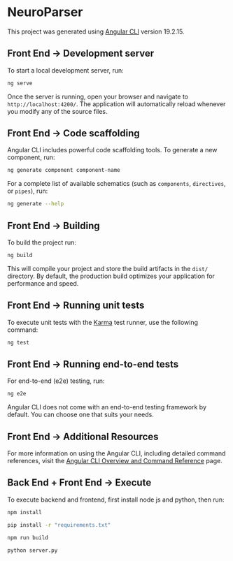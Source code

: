 # NeuroParser

This project was generated using [Angular CLI](https://github.com/angular/angular-cli) version 19.2.15.

## Front End -> Development server

To start a local development server, run:

```bash
ng serve
```

Once the server is running, open your browser and navigate to `http://localhost:4200/`. The application will automatically reload whenever you modify any of the source files.

## Front End -> Code scaffolding

Angular CLI includes powerful code scaffolding tools. To generate a new component, run:

```bash
ng generate component component-name
```

For a complete list of available schematics (such as `components`, `directives`, or `pipes`), run:

```bash
ng generate --help
```

## Front End -> Building

To build the project run:

```bash
ng build
```

This will compile your project and store the build artifacts in the `dist/` directory. By default, the production build optimizes your application for performance and speed.

## Front End -> Running unit tests

To execute unit tests with the [Karma](https://karma-runner.github.io) test runner, use the following command:

```bash
ng test
```

## Front End -> Running end-to-end tests

For end-to-end (e2e) testing, run:

```bash
ng e2e
```

Angular CLI does not come with an end-to-end testing framework by default. You can choose one that suits your needs.

## Front End -> Additional Resources

For more information on using the Angular CLI, including detailed command references, visit the [Angular CLI Overview and Command Reference](https://angular.dev/tools/cli) page.


## Back End + Front End -> Execute

To execute backend and frontend, first install node js and python, then run:

```bash
npm install
```

```bash
pip install -r "requirements.txt"
```

```bash
npm run build
```

```bash
python server.py
```